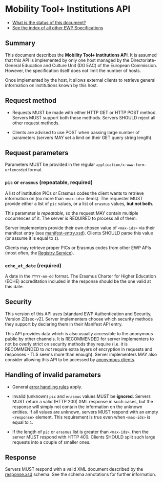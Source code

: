 Mobility Tool+ Institutions API
===============================

* [What is the status of this document?][statuses]
* [See the index of all other EWP Specifications][develhub]


Summary
-------

This document describes the **Mobility Tool+ Institutions API**.
It is assumed that this API is implemented by only one host managed by
the Directoriate-General Education and Culture Unit (DG EAC) of the European Commission.
However, the specification itself does not limit the number of hosts.

Once implemented by the host, it allows external clients to retrieve general
information on institutions known by this host.


Request method
--------------

 * Requests MUST be made with either HTTP GET or HTTP POST method. Servers MUST
   support both these methods. Servers SHOULD reject all other request methods.

 * Clients are advised to use POST when passing large number of parameters
   (servers MAY set a limit on their GET query string length).


Request parameters
------------------

Parameters MUST be provided in the regular `application/x-www-form-urlencoded`
format.


### `pic` or `erasmus` (repeatable, required)

A list of institution PICs or Erasmus codes the client wants to retrieve information on
(no more than `<max-ids>` items). The requester MUST provide either a list of `pic` values,
or a list of `erasmus` values, **but not both**.

This parameter is *repeatable*, so the request MAY contain multiple occurrences
of it. The server is REQUIRED to process all of them.

Server implementers provide their own chosen value of `<max-ids>` via their manifest entry
(see [manifest-entry.xsd](manifest-entry.xsd)). Clients SHOULD parse this value
(or assume it is equal to `1`).

Clients may retrieve proper PICs or Erasmus codes from other EWP APIs (most often,
the [Registry Service][registry-spec]).

### `eche_at_date` (required)

A date in the `YYYY-mm-dd` format. The Erasmus Charter for Higher Education (ECHE) accreditation
included in the response should be the one valid at this date.


Security
--------

This version of this API uses [standard EWP Authentication and Security,
Version 2][sec-v2]. Server implementers choose which security methods they
support by declaring them in their Manifest API entry.

This API provides data which is also usually accessible to the anonymous public
by other channels. It is RECOMMENDED for server implementers to not be overly
strict on security methods they require (i.e. it is RECOMMENDED to *not*
require extra layers of encryption in requests and responses - TLS seems more
than enough). Server implementers MAY also consider allowing this API to be
accessed by [anonymous clients][cliauth-none].


Handling of invalid parameters
------------------------------

 * General [error handling rules][error-handling] apply.

 * Invalid (unknown) `pic` and `erasmus` values MUST be **ignored**.
   Servers MUST return a valid (HTTP 200) XML response in such cases, but the
   response will simply not contain the information on the unknown entities.
   If all values are unknown, servers MUST respond with an empty `<response>`
   element. This requirement is true even when `<max-ids>` is equal to `1`.

 * If the length of `pic` or `erasmus` list is greater than `<max-ids>`,
   then the server MUST respond with HTTP 400.
   Clients SHOULD split such large requests into a couple of smaller ones.


Response
--------

Servers MUST respond with a valid XML document described by the
[response.xsd](response.xsd) schema. See the schema annotations for further
information.


[develhub]: http://developers.erasmuswithoutpaper.eu/
[statuses]: https://github.com/erasmus-without-paper/ewp-specs-management#statuses
[registry-spec]: https://github.com/erasmus-without-paper/ewp-specs-api-registry
[error-handling]: https://github.com/erasmus-without-paper/ewp-specs-architecture#error-handling
[cliauth-none]: https://github.com/erasmus-without-paper/ewp-specs-sec-cliauth-none
